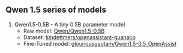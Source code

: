 ## Qwen 1.5 series of models

1. Qwen1.5-0.5B - A tiny 0.5B parameter model
   - Raw model: [Qwen/Qwen1.5-0.5B](https://huggingface.co/Qwen/Qwen1.5-0.5B)
   - Dataset: [timdettmers/openassistant-guanaco](https://huggingface.co/datasets/timdettmers/openassistant-guanaco)
   - Fine-Tuned model: [glouriousgautam/Qwen1.5-0.5_OpenAssist](https://huggingface.co/glouriousgautam/Qwen1.5-0.5_OpenAssist)
